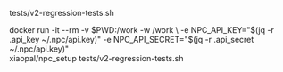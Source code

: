 tests/v2-regression-tests.sh

docker run -it --rm -v $PWD:/work -w /work \
    -e NPC_API_KEY="$(jq -r .api_key ~/.npc/api.key)" -e NPC_API_SECRET="$(jq -r .api_secret ~/.npc/api.key)" \
    xiaopal/npc_setup tests/v2-regression-tests.sh
